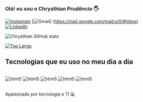 ### Olá! eu sou o Chrysthian Prudêncio 🖐️

[![Instagram](https://img.shields.io/badge/Instagram-E4405F?style=for-the-badge&logo=instagram&logoColor=white)](https://www.instagram.com/chrysthianprudencio/)
[![Gmail](https://img.shields.io/badge/Gmail-D14836?style=for-the-badge&logo=gmail&logoColor=white)]
(https://mail.google.com/mail/u/0/#inbox)
[![LinkedIn](https://img.shields.io/badge/LinkedIn-0077B5?style=for-the-badge&logo=linkedin&logoColor=white)](https://www.linkedin.com/in/chrysthianprudencio/)

![Chrysthian GitHub stats](https://github-readme-stats.vercel.app/api?username=chrysthianprudencio&theme=merko&show_icons=highcontrast)

[![Top Langs](https://github-readme-stats.vercel.app/api/top-langs/?username=chrysthianprudencio&layout=compact)](https://github.com/anuraghazra/github-readme-stats)

## Tecnologias que eu uso no meu dia a dia

<div style="display: inline_block"><br/>
<img aligh="center" alt="html5" src="https://img.shields.io/badge/HTML-239120?style=for-the-badge&logo=html5&logoColor=white"/>
<img aligh="center" alt="html5" src="https://img.shields.io/badge/HTML5-E34F26?style=for-the-badge&logo=html5&logoColor=white"/>
<img aligh="center" alt="html5" src="https://img.shields.io/badge/JavaScript-323330?style=for-the-badge&logo=javascript&logoColor=F7DF1E"/>
<img aligh="center" alt="html5" src="https://img.shields.io/badge/CSS-239120?&style=for-the-badge&logo=css3&logoColor=white"/>
<img aligh="center" alt="html5" src="https://img.shields.io/badge/Java-ED8B00?style=for-the-badge&logo=java&logoColor=white"/>
</div><br/>

Apaixonado por tecnologia e TI 💻

